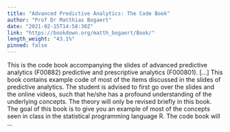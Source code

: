 ```yaml
---
title: "Advanced Predictive Analytics: The Code Book"
author: "Prof Dr Matthias Bogaert"
date: "2021-02-15T14:58:30Z"
link: "https://bookdown.org/matth_bogaert/Book/"
length_weight: "43.1%"
pinned: false
---
```


This is the code book accompanying the slides of advanced predictive analytics (F00882) predictive and prescriptive analytics (F000801). [...] This book contains example code of most of the items discussed in the slides of predictive analytics. The student is advised to first go over the slides and the online videos, such that he/she has a profound understanding of the underlying concepts. The theory will only be revised briefly in this book. The goal of this book is to give you an example of most of the concepts seen in class in the statistical programming language R. The code book will ...
